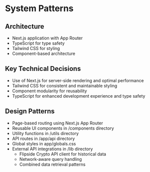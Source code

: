 # System Patterns

## Architecture
- Next.js application with App Router
- TypeScript for type safety
- Tailwind CSS for styling
- Component-based architecture

## Key Technical Decisions
- Use of Next.js for server-side rendering and optimal performance
- Tailwind CSS for consistent and maintainable styling
- Component modularity for reusability
- TypeScript for enhanced development experience and type safety

## Design Patterns
- Page-based routing using Next.js App Router
- Reusable UI components in /components directory
- Utility functions in /utils directory
- API routes in /app/api directory
- Global styles in app/globals.css
- External API integrations in /lib directory
  - Flipside Crypto API client for historical data
  - Network-aware query handling
  - Combined data retrieval patterns
